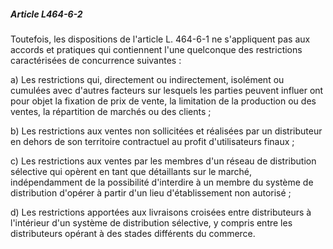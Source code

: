 ##### Article L464-6-2

Toutefois, les dispositions de l'article L. 464-6-1 ne s'appliquent pas aux accords et pratiques qui contiennent l'une quelconque des restrictions caractérisées de concurrence suivantes :

a) Les restrictions qui, directement ou indirectement, isolément ou cumulées avec d'autres facteurs sur lesquels les parties peuvent influer ont pour objet la fixation de prix de vente, la limitation de la production ou des ventes, la répartition de marchés ou des clients ;

b) Les restrictions aux ventes non sollicitées et réalisées par un distributeur en dehors de son territoire contractuel au profit d'utilisateurs finaux ;

c) Les restrictions aux ventes par les membres d'un réseau de distribution sélective qui opèrent en tant que détaillants sur le marché, indépendamment de la possibilité d'interdire à un membre du système de distribution d'opérer à partir d'un lieu d'établissement non autorisé ;

d) Les restrictions apportées aux livraisons croisées entre distributeurs à l'intérieur d'un système de distribution sélective, y compris entre les distributeurs opérant à des stades différents du commerce.

